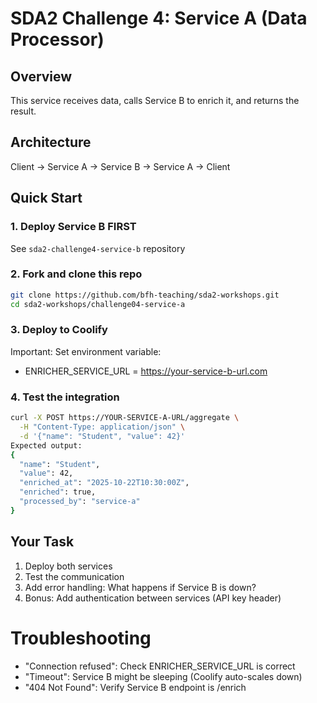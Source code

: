 # SDA2 Challenge 4: Service A (Data Processor)

## Overview
This service receives data, calls Service B to enrich it, and returns the result.

## Architecture
Client → Service A → Service B → Service A → Client

## Quick Start

### 1. Deploy Service B FIRST
See `sda2-challenge4-service-b` repository

### 2. Fork and clone this repo

```bash
git clone https://github.com/bfh-teaching/sda2-workshops.git
cd sda2-workshops/challenge04-service-a
```

### 3. Deploy to Coolify

Important: Set environment variable:
- ENRICHER_SERVICE_URL = https://your-service-b-url.com

### 4. Test the integration

```bash
curl -X POST https://YOUR-SERVICE-A-URL/aggregate \
  -H "Content-Type: application/json" \
  -d '{"name": "Student", "value": 42}'
Expected output:
{
  "name": "Student",
  "value": 42,
  "enriched_at": "2025-10-22T10:30:00Z",
  "enriched": true,
  "processed_by": "service-a"
}
```

## Your Task

1. Deploy both services
2. Test the communication
3. Add error handling: What happens if Service B is down?
4. Bonus: Add authentication between services (API key header)

# Troubleshooting

- "Connection refused": Check ENRICHER_SERVICE_URL is correct 
- "Timeout": Service B might be sleeping (Coolify auto-scales down) 
- "404 Not Found": Verify Service B endpoint is /enrich
